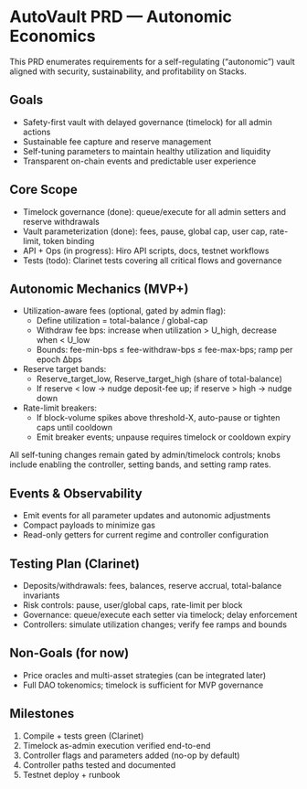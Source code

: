 # AutoVault PRD — Autonomic Economics

This PRD enumerates requirements for a self-regulating (“autonomic”) vault aligned with security, sustainability, and profitability on Stacks.

## Goals

- Safety-first vault with delayed governance (timelock) for all admin actions
- Sustainable fee capture and reserve management
- Self-tuning parameters to maintain healthy utilization and liquidity
- Transparent on-chain events and predictable user experience

## Core Scope

- Timelock governance (done): queue/execute for all admin setters and reserve withdrawals
- Vault parameterization (done): fees, pause, global cap, user cap, rate-limit, token binding
- API + Ops (in progress): Hiro API scripts, docs, testnet workflows
- Tests (todo): Clarinet tests covering all critical flows and governance

## Autonomic Mechanics (MVP+)

- Utilization-aware fees (optional, gated by admin flag):
  - Define utilization = total-balance / global-cap
  - Withdraw fee bps: increase when utilization > U_high, decrease when < U_low
  - Bounds: fee-min-bps ≤ fee-withdraw-bps ≤ fee-max-bps; ramp per epoch Δbps
- Reserve target bands:
  - Reserve_target_low, Reserve_target_high (share of total-balance)
  - If reserve < low -> nudge deposit-fee up; if reserve > high -> nudge down
- Rate-limit breakers:
  - If block-volume spikes above threshold-X, auto-pause or tighten caps until cooldown
  - Emit breaker events; unpause requires timelock or cooldown expiry

All self-tuning changes remain gated by admin/timelock controls; knobs include enabling the controller, setting bands, and setting ramp rates.

## Events & Observability

- Emit events for all parameter updates and autonomic adjustments
- Compact payloads to minimize gas
- Read-only getters for current regime and controller configuration

## Testing Plan (Clarinet)

- Deposits/withdrawals: fees, balances, reserve accrual, total-balance invariants
- Risk controls: pause, user/global caps, rate-limit per block
- Governance: queue/execute each setter via timelock; delay enforcement
- Controllers: simulate utilization changes; verify fee ramps and bounds

## Non-Goals (for now)

- Price oracles and multi-asset strategies (can be integrated later)
- Full DAO tokenomics; timelock is sufficient for MVP governance

## Milestones

1) Compile + tests green (Clarinet)
2) Timelock as-admin execution verified end-to-end
3) Controller flags and parameters added (no-op by default)
4) Controller paths tested and documented
5) Testnet deploy + runbook
